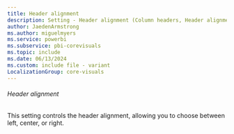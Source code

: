 ```yaml
---
title: Header alignment
description: Setting - Header alignment (Column headers, Header alignment)
author: JaedenArmstrong
ms.author: miguelmyers
ms.service: powerbi
ms.subservice: pbi-corevisuals
ms.topic: include
ms.date: 06/13/2024
ms.custom: include file - variant
LocalizationGroup: core-visuals
---
```

###### Header alignment

This setting controls the header alignment, allowing you to choose between left, center, or right.
